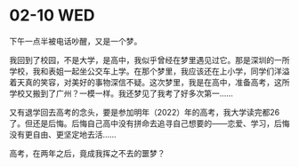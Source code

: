 # 02-10 WED

下午一点半被电话吵醒，又是一个梦。

我回到了校园，不是大学，是高中，我似乎曾经在梦里遇见过它。那是深圳的一所学校，我和表姐一起坐公交车上学。在那个梦里，我应该还在上小学，同学们洋溢着天真的笑容，对美好的事物深信不疑。这次梦里，我是在高中，准备高考，这所学校又搬到了广州？一模一样。我还梦见了我考了好多次第一……

又有退学回去高考的念头，要是参加明年（2022）年的高考，我大学读完都26 了。但还是后悔。后悔自己高中没有拼命去追寻自己想要的——恋爱、学习，后悔没有更自由、更坚定地去活……

高考，在两年之后，竟成我挥之不去的噩梦？

